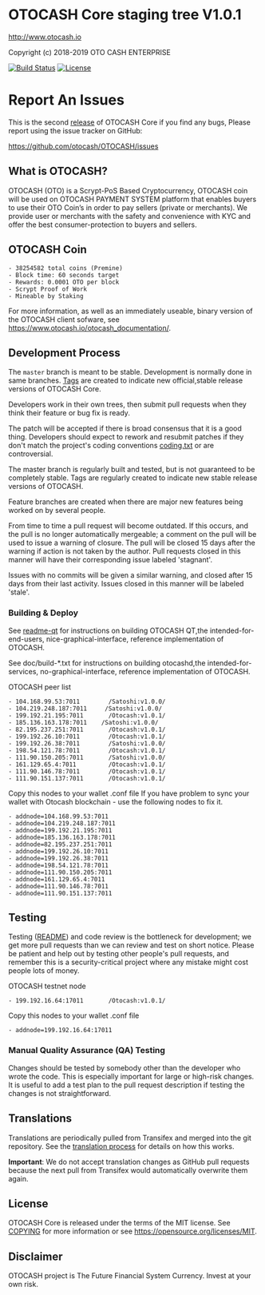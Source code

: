 OTOCASH Core staging tree V1.0.1 
================================

http://www.otocash.io

Copyright (c) 2018-2019 OTO CASH ENTERPRISE

[![Build Status](https://travis-ci.org/otocash/masterbuilder.svg?branch=master)](https://travis-ci.org/otocash/masterbuilder)
[![License][license-badge]][license-page]

[license-page]: LICENSE
[license-badge]: http://img.shields.io/badge/License-MIT-brightgreen.svg 

Report An Issues 
================

This is the second [release](https://github.com/otocash/OTOCASH/releases) of OTOCASH Core if you find any bugs, Please report using the issue tracker on GitHub:

https://github.com/otocash/OTOCASH/issues

What is OTOCASH?
----------------

OTOCASH (OTO) is a Scrypt-PoS Based Cryptocurrency, OTOCASH coin will be used on OTOCASH PAYMENT SYSTEM platform that enables buyers to use their OTO Coin’s in order to pay sellers (private or merchants). We provide user or merchants with the safety and convenience with KYC and offer the best consumer-protection to buyers and sellers.

OTOCASH Coin
----------------
```
- 38254582 total coins (Premine)
- Block time: 60 seconds target
- Rewards: 0.0001 OTO per block
- Scrypt Proof of Work
- Mineable by Staking
```
For more information, as well as an immediately useable, binary version of
the OTOCASH client sofware, see  https://www.otocash.io/otocash_documentation/.


Development Process
-------------------

The `master` branch is meant to be stable. Development is normally done in same branches. [Tags](https://github.com/otocash/OTOCASH/tags) are created to indicate new official,stable release versions of OTOCASH Core.

Developers work in their own trees, then submit pull requests when they think their feature or bug fix is ready.

The patch will be accepted if there is broad consensus that it is a good thing.  Developers should expect to rework and resubmit patches if they don't match the project's coding conventions [coding.txt](/doc/coding.txt) or are controversial.

The master branch is regularly built and tested, but is not guaranteed to be completely stable. Tags are regularly created to indicate new stable release versions of OTOCASH.

Feature branches are created when there are major new features being worked on by several people.

From time to time a pull request will become outdated. If this occurs, and the pull is no longer automatically mergeable; a comment on the pull will be used to issue a warning of closure. The pull will be closed 15 days after the warning if action is not taken by the author. Pull requests closed in this manner will have their corresponding issue labeled 'stagnant'.

Issues with no commits will be given a similar warning, and closed after 15 days from their last activity. Issues closed in this manner will be labeled 'stale'.


### Building & Deploy

See  [readme-qt](/doc/readme-qt.rst) for instructions on building OTOCASH QT,the intended-for-end-users, nice-graphical-interface, reference implementation of OTOCASH.

See doc/build-*.txt for instructions on building otocashd,the intended-for-services, no-graphical-interface, reference
implementation of OTOCASH.


OTOCASH peer list

```
- 104.168.99.53:7011	    /Satoshi:v1.0.0/
- 104.219.248.187:7011	   /Satoshi:v1.0.0/  	
- 199.192.21.195:7011	    /Otocash:v1.0.1/	
- 185.136.163.178:7011    /Satoshi:v1.0.0/
- 82.195.237.251:7011	    /Otocash:v1.0.1/	
- 199.192.26.10:7011	    /Otocash:v1.0.1/	
- 199.192.26.38:7011	    /Satoshi:v1.0.0/	
- 198.54.121.78:7011	    /Otocash:v1.0.1/
- 111.90.150.205:7011       /Satoshi:v1.0.0/ 
- 161.129.65.4:7011         /Otocash:v1.0.1/ 
- 111.90.146.78:7011        /Otocash:v1.0.1/ 
- 111.90.151.137:7011       /Otocash:v1.0.1/ 
```

Copy this nodes to your wallet .conf file
If you have problem to sync your wallet with Otocash blockchain - use the following nodes to fix it.

```
- addnode=104.168.99.53:7011 
- addnode=104.219.248.187:7011 
- addnode=199.192.21.195:7011
- addnode=185.136.163.178:7011 
- addnode=82.195.237.251:7011
- addnode=199.192.26.10:7011
- addnode=199.192.26.38:7011 
- addnode=198.54.121.78:7011
- addnode=111.90.150.205:7011 
- addnode=161.129.65.4:7011 
- addnode=111.90.146.78:7011 
- addnode=111.90.151.137:7011 
```


Testing
-------

Testing ([README](/src/test/README)) and code review is the bottleneck for development; we get more pull
requests than we can review and test on short notice. Please be patient and help out by testing
other people's pull requests, and remember this is a security-critical project where any mistake might cost people
lots of money.

OTOCASH testnet node

```
- 199.192.16.64:17011	    /Otocash:v1.0.1/	
```
Copy this nodes to your wallet .conf file

```
- addnode=199.192.16.64:17011
```

### Manual Quality Assurance (QA) Testing

Changes should be tested by somebody other than the developer who wrote the
code. This is especially important for large or high-risk changes. It is useful
to add a test plan to the pull request description if testing the changes is
not straightforward.

Translations
------------

Translations are periodically pulled from Transifex and merged into the git repository. See the
[translation process](doc/translation_process.md) for details on how this works.

**Important**: We do not accept translation changes as GitHub pull requests because the next
pull from Transifex would automatically overwrite them again.

License
-------

OTOCASH Core is released under the terms of the MIT license. See [COPYING](COPYING) for more
information or see https://opensource.org/licenses/MIT.

Disclaimer
-------------------

OTOCASH project is The Future Financial System Currency.
Invest at your own risk.


